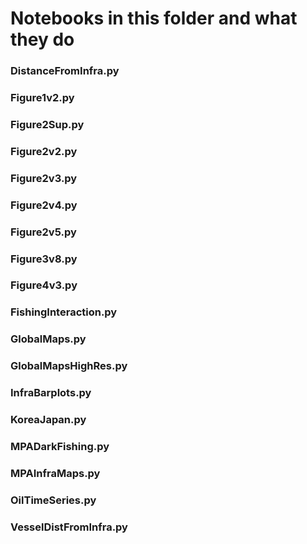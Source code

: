 # Notebooks in this folder and what they do

### DistanceFromInfra.py

### Figure1v2.py

### Figure2Sup.py

### Figure2v2.py

### Figure2v3.py

### Figure2v4.py

### Figure2v5.py

### Figure3v8.py

### Figure4v3.py

### FishingInteraction.py

### GlobalMaps.py
 
### GlobalMapsHighRes.py

### InfraBarplots.py

### KoreaJapan.py

### MPADarkFishing.py

### MPAInfraMaps.py

### OilTimeSeries.py

### VesselDistFromInfra.py